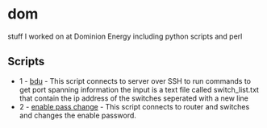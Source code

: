# dom
stuff I worked on at Dominion Energy including python scripts and perl

## Scripts

- 1 - [bdu](https://github.com/hj1996/dom/blob/master/bdu.py) - This script connects to server over SSH to run commands to get port spanning information the input is a text file called switch_list.txt that contain the ip address of the switches seperated with a new line
- 2 - [enable pass change](https://github.com/hj1996/dom/blob/master/enable%20pass%20change.py) - This script connects to router and switches and changes the enable password.
